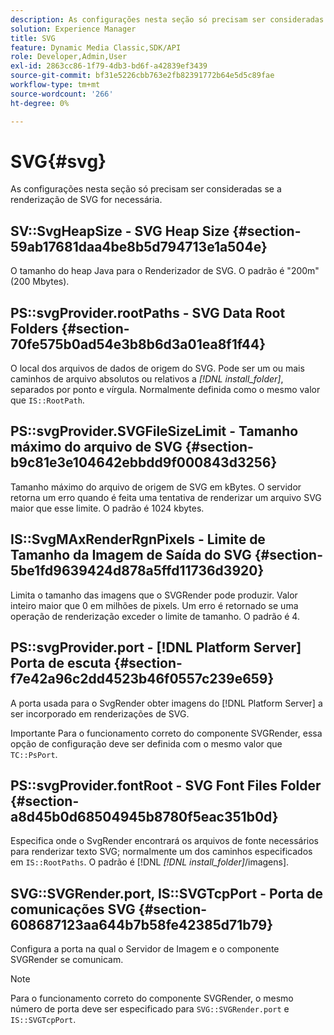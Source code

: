 ```yaml
---
description: As configurações nesta seção só precisam ser consideradas se a renderização de SVG for necessária.
solution: Experience Manager
title: SVG
feature: Dynamic Media Classic,SDK/API
role: Developer,Admin,User
exl-id: 2863cc86-1f79-4db3-bd6f-a42839ef3439
source-git-commit: bf31e5226cbb763e2fb82391772b64e5d5c89fae
workflow-type: tm+mt
source-wordcount: '266'
ht-degree: 0%

---
```


# SVG{#svg}

As configurações nesta seção só precisam ser consideradas se a renderização de SVG for necessária.

## SV::SvgHeapSize - SVG Heap Size {#section-59ab17681daa4be8b5d794713e1a504e}

O tamanho do heap Java para o Renderizador de SVG. O padrão é &quot;200m&quot; (200 Mbytes).

## PS::svgProvider.rootPaths - SVG Data Root Folders {#section-70fe575b0ad54e3b8b6d3a01ea8f1f44}

O local dos arquivos de dados de origem do SVG. Pode ser um ou mais caminhos de arquivo absolutos ou relativos a *[!DNL install_folder]*, separados por ponto e vírgula. Normalmente definida como o mesmo valor que `IS::RootPath`.

## PS::svgProvider.SVGFileSizeLimit - Tamanho máximo do arquivo de SVG {#section-b9c81e3e104642ebbdd9f000843d3256}

Tamanho máximo do arquivo de origem de SVG em kBytes. O servidor retorna um erro quando é feita uma tentativa de renderizar um arquivo SVG maior que esse limite. O padrão é 1024 kbytes.

## IS::SvgMAxRenderRgnPixels - Limite de Tamanho da Imagem de Saída do SVG {#section-5be1fd9639424d878a5ffd11736d3920}

Limita o tamanho das imagens que o SVGRender pode produzir. Valor inteiro maior que 0 em milhões de pixels. Um erro é retornado se uma operação de renderização exceder o limite de tamanho. O padrão é 4.

## PS::svgProvider.port - [!DNL Platform Server] Porta de escuta {#section-f7e42a96c2dd4523b46f0557c239e659}

A porta usada para o SvgRender obter imagens do [!DNL Platform Server] a ser incorporado em renderizações de SVG.

Importante Para o funcionamento correto do componente SVGRender, essa opção de configuração deve ser definida com o mesmo valor que `TC::PsPort`.

## PS::svgProvider.fontRoot - SVG Font Files Folder {#section-a8d45b0d68504945b8780f5eac351b0d}

Especifica onde o SvgRender encontrará os arquivos de fonte necessários para renderizar texto SVG; normalmente um dos caminhos especificados em `IS::RootPaths`. O padrão é [!DNL  *[!DNL install_folder]*/imagens].

## SVG::SVGRender.port, IS::SVGTcpPort - Porta de comunicações SVG {#section-608687123aa644b7b58fe42385d71b79}

Configura a porta na qual o Servidor de Imagem e o componente SVGRender se comunicam.

>[!NOTE]
>
>Para o funcionamento correto do componente SVGRender, o mesmo número de porta deve ser especificado para `SVG::SVGRender.port` e `IS::SVGTcpPort`.
